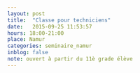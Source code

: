 ```yaml
---
layout: post
title:  "Classe pour techniciens"
date:   2015-09-25 11:53:57
hours: 18:00-21:00
place: Namur
categories: seminaire_namur
inblog: false
note: ouvert à partir du 11è grade élève
---
```



